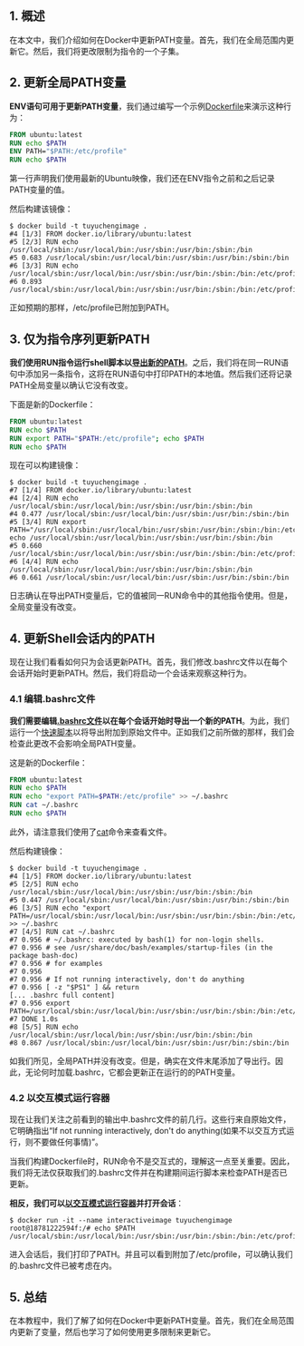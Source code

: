 ## 1. 概述

在本文中，我们介绍如何在Docker中更新PATH变量。首先，我们在全局范围内更新它。然后，我们将更改限制为指令的一个子集。

## 2. 更新全局PATH变量

**ENV语句可用于更新PATH变量**，我们通过编写一个示例[Dockerfile]()来演示这种行为：

```dockerfile
FROM ubuntu:latest
RUN echo $PATH
ENV PATH="$PATH:/etc/profile"
RUN echo $PATH
```

第一行声明我们使用最新的Ubuntu映像，我们还在ENV指令之前和之后记录PATH变量的值。

然后构建该镜像：

```shell
$ docker build -t tuyuchengimage .
#4 [1/3] FROM docker.io/library/ubuntu:latest
#5 [2/3] RUN echo /usr/local/sbin:/usr/local/bin:/usr/sbin:/usr/bin:/sbin:/bin
#5 0.683 /usr/local/sbin:/usr/local/bin:/usr/sbin:/usr/bin:/sbin:/bin
#6 [3/3] RUN echo /usr/local/sbin:/usr/local/bin:/usr/sbin:/usr/bin:/sbin:/bin:/etc/profile
#6 0.893 /usr/local/sbin:/usr/local/bin:/usr/sbin:/usr/bin:/sbin:/bin:/etc/profile
```

正如预期的那样，/etc/profile已附加到PATH。

## 3. 仅为指令序列更新PATH

**我们使用RUN指令运行shell脚本以[导出新的PATH](https://www.baeldung.com/linux/path-variable#adding-to-path)**。之后，我们将在同一RUN语句中添加另一条指令，这将在RUN语句中打印PATH的本地值。然后我们还将记录PATH全局变量以确认它没有改变。

下面是新的Dockerfile：

```dockerfile
FROM ubuntu:latest
RUN echo $PATH
RUN export PATH="$PATH:/etc/profile"; echo $PATH
RUN echo $PATH
```

现在可以构建镜像：

```shell
$ docker build -t tuyuchengimage . 
#7 [1/4] FROM docker.io/library/ubuntu:latest
#4 [2/4] RUN echo /usr/local/sbin:/usr/local/bin:/usr/sbin:/usr/bin:/sbin:/bin
#4 0.477 /usr/local/sbin:/usr/local/bin:/usr/sbin:/usr/bin:/sbin:/bin
#5 [3/4] RUN export PATH="/usr/local/sbin:/usr/local/bin:/usr/sbin:/usr/bin:/sbin:/bin:/etc/profile"; echo /usr/local/sbin:/usr/local/bin:/usr/sbin:/usr/bin:/sbin:/bin
#5 0.660 /usr/local/sbin:/usr/local/bin:/usr/sbin:/usr/bin:/sbin:/bin:/etc/profile
#6 [4/4] RUN echo /usr/local/sbin:/usr/local/bin:/usr/sbin:/usr/bin:/sbin:/bin
#6 0.661 /usr/local/sbin:/usr/local/bin:/usr/sbin:/usr/bin:/sbin:/bin
```

日志确认在导出PATH变量后，它的值被同一RUN命令中的其他指令使用。但是，全局变量没有改变。

## 4. 更新Shell会话内的PATH

现在让我们看看如何只为会话更新PATH。首先，我们修改.bashrc文件以在每个会话开始时更新PATH。然后，我们将启动一个会话来观察这种行为。

### 4.1 编辑.bashrc文件

**我们需要编辑[.bashrc文件]()以在每个会话开始时导出一个新的PATH**。为此，我们运行一个[快速脚本]()以将导出附加到原始文件中。正如我们之前所做的那样，我们会检查此更改不会影响全局PATH变量。

这是新的Dockerfile：

```dockerfile
FROM ubuntu:latest
RUN echo $PATH
RUN echo "export PATH=$PATH:/etc/profile" >> ~/.bashrc
RUN cat ~/.bashrc
RUN echo $PATH
```

此外，请注意我们使用了[cat]()命令来查看文件。

然后构建镜像：

```shell
$ docker build -t tuyuchengimage . 
#4 [1/5] FROM docker.io/library/ubuntu:latest
#5 [2/5] RUN echo /usr/local/sbin:/usr/local/bin:/usr/sbin:/usr/bin:/sbin:/bin
#5 0.447 /usr/local/sbin:/usr/local/bin:/usr/sbin:/usr/bin:/sbin:/bin
#6 [3/5] RUN echo "export PATH=/usr/local/sbin:/usr/local/bin:/usr/sbin:/usr/bin:/sbin:/bin:/etc/profile" >> ~/.bashrc
#7 [4/5] RUN cat ~/.bashrc
#7 0.956 # ~/.bashrc: executed by bash(1) for non-login shells.
#7 0.956 # see /usr/share/doc/bash/examples/startup-files (in the package bash-doc)
#7 0.956 # for examples
#7 0.956
#7 0.956 # If not running interactively, don't do anything
#7 0.956 [ -z "$PS1" ] && return
[... .bashrc full content]
#7 0.956 export PATH=/usr/local/sbin:/usr/local/bin:/usr/sbin:/usr/bin:/sbin:/bin:/etc/profile
#7 DONE 1.0s
#8 [5/5] RUN echo /usr/local/sbin:/usr/local/bin:/usr/sbin:/usr/bin:/sbin:/bin
#8 0.867 /usr/local/sbin:/usr/local/bin:/usr/sbin:/usr/bin:/sbin:/bin
```

如我们所见，全局PATH并没有改变。但是，确实在文件末尾添加了导出行。因此，无论何时加载.bashrc，它都会更新正在运行的的PATH变量。

### 4.2 以交互模式运行容器

现在让我们关注之前看到的输出中.bashrc文件的前几行。这些行来自原始文件，它明确指出“If not running interactively, don't do anything(如果不以交互方式运行，则不要做任何事情)”。

当我们构建Dockerfile时，RUN命令不是交互式的，理解这一点至关重要。因此，我们将无法仅获取我们的.bashrc文件并在构建期间运行脚本来检查PATH是否已更新。

**相反，我们可以[以交互模式运行容器]()并打开会话**：

```shell
$ docker run -it --name interactiveimage tuyuchengimage
root@18781222594f:/# echo $PATH
/usr/local/sbin:/usr/local/bin:/usr/sbin:/usr/bin:/sbin:/bin:/etc/profile
```

进入会话后，我们打印了PATH。并且可以看到附加了/etc/profile，可以确认我们的.bashrc文件已被考虑在内。

## 5. 总结

在本教程中，我们了解了如何在Docker中更新PATH变量。首先，我们在全局范围内更新了变量，然后也学习了如何使用更多限制来更新它。
